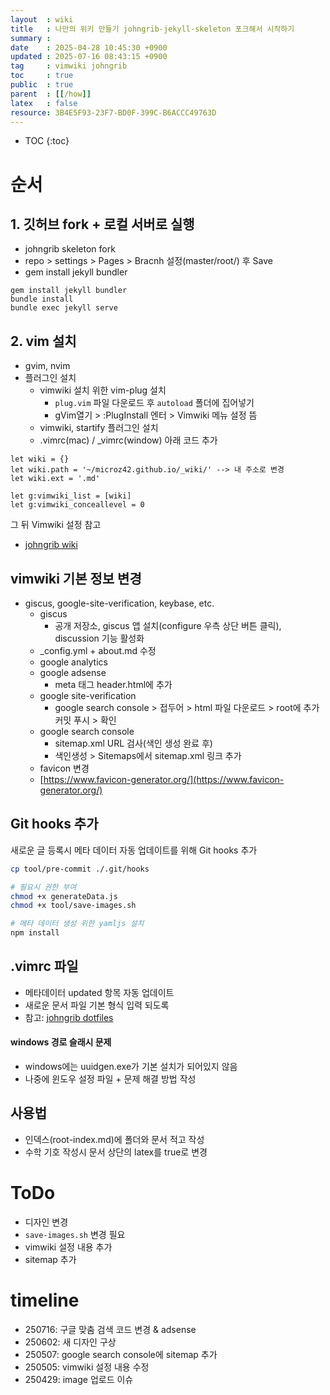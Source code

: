 ```yaml
---
layout  : wiki
title   : 나만의 위키 만들기 johngrib-jekyll-skeleton 포크해서 시작하기
summary : 
date    : 2025-04-28 10:45:30 +0900
updated : 2025-07-16 08:43:15 +0900
tag     : vimwiki johngrib
toc     : true
public  : true
parent  : [[/how]]
latex   : false
resource: 3B4E5F93-23F7-BD0F-399C-B6ACCC49763D
---
```

* TOC
{:toc}

# 순서

## 1. 깃허브 fork + 로컬 서버로 실행
- johngrib skeleton fork
- repo > settings > Pages > Bracnh 설정(master/root/) 후 Save
- gem install jekyll bundler

```
gem install jekyll bundler
bundle install
bundle exec jekyll serve
```

## 2. vim 설치
- gvim, nvim
- 플러그인 설치
    - vimwiki 설치 위한 vim-plug 설치
        - `plug.vim` 파일 다운로드 후 `autoload` 폴더에 집어넣기
        - gVim열기 > :PlugInstall 엔터 > Vimwiki 메뉴 설정 뜸
    - vimwiki, startify 플러그인 설치
    - .vimrc(mac) / \_vimrc(window) 아래 코드 추가

```
let wiki = {}
let wiki.path = '~/microz42.github.io/_wiki/' --> 내 주소로 변경
let wiki.ext = '.md'

let g:vimwiki_list = [wiki]
let g:vimwiki_conceallevel = 0
```

그 뒤 Vimwiki 설정 참고
- [johngrib wiki](https://johngrib.github.io/wiki/vimwiki/)


## vimwiki 기본 정보 변경
- giscus, google-site-verification, keybase, etc.
    - giscus
        - 공개 저장소, giscus 앱 설치(configure 우측 상단 버튼 클릭), discussion 기능 활성화
    - \_config.yml + about.md 수정
    - google analytics
    - google adsense
        - meta 태그 header.html에 추가
    - google site-verification
        - google search console > 접두어 > html 파일 다운로드 > root에 추가 커밋 푸시 > 확인
    - google search console
    	- sitemap.xml URL 검사(색인 생성 완료 후)
        - 색인생성 > Sitemaps에서 sitemap.xml 링크 추가
    - favicon 변경
    - [https://www.favicon-generator.org/](https://www.favicon-generator.org/)

## Git hooks 추가
새로운 글 등록시 메타 데이터 자동 업데이트를 위해 Git hooks 추가

```bash
cp tool/pre-commit ./.git/hooks

# 필요시 권한 부여
chmod +x generateData.js
chmod +x tool/save-images.sh

# 메타 데이터 생성 위한 yamljs 설치
npm install
```

## .vimrc 파일
- 메타데이터 updated 항목 자동 업데이트
- 새로운 문서 파일 기본 형식 입력 되도록
- 참고: [johngrib dotfiles](https://github.com/johngrib/dotfiles/blob/ecf130149d81a3e7e0f784adbb74abb7f2f01d99/nvim/config/set-vimwiki.vim#L63-L105
)

#### windows 경로 슬래시 문제
- windows에는 uuidgen.exe가 기본 설치가 되어있지 않음
- 나중에 윈도우 설정 파일 + 문제 해결 방법 작성



## 사용법
- 인덱스(root-index.md)에 폴더와 문서 적고 작성
- 수학 기호 작성시 문서 상단의 latex를 true로 변경

# ToDo
- 디자인 변경
- `save-images.sh` 변경 필요
- vimwiki 설정 내용 추가
- sitemap 추가

# timeline
- 250716: 구글 맞춤 검색 코드 변경 & adsense
- 250602: 새 디자인 구상
- 250507: google search console에 sitemap 추가
- 250505: vimwiki 설정 내용 수정
- 250429: image 업로드 이슈

